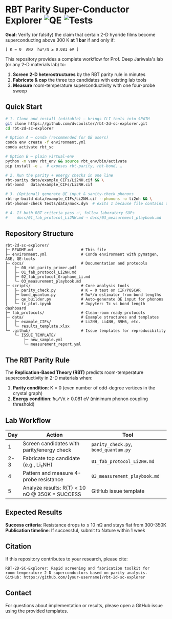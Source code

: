 # RBT Parity Super-Conductor Explorer ![QE](https://github.com/dvcoolster/rbt-2d-sc-explorer/actions/workflows/qe.yml/badge.svg) ![Tests](https://github.com/dvcoolster/rbt-2d-sc-explorer/actions/workflows/tests.yml/badge.svg)

**Goal:** Verify (or falsify) the claim that certain 2-D hydride films become superconducting above 300 K **at 1 bar** if and only if:

```
[ K = 0  AND  ħω*/π ≥ 0.081 eV ]
```

This repository provides a complete workflow for Prof. Deep Jariwala's lab (or any 2-D materials lab) to:

1. **Screen 2-D heterostructures** by the RBT parity rule in minutes
2. **Fabricate & cap** the three top candidates with existing lab tools  
3. **Measure** room-temperature superconductivity with one four-probe sweep

## Quick Start

```bash
# 1. Clone and install (editable) – brings CLI tools into $PATH
git clone https://github.com/dvcoolster/rbt-2d-sc-explorer.git
cd rbt-2d-sc-explorer

# Option A – conda (recommended for QE users)
conda env create -f environment.yml
conda activate rbt_sc

# Option B – plain virtual-env
python -m venv rbt_env && source rbt_env/bin/activate
pip install -e .  # exposes rbt-parity, rbt-bond, …

# 2. Run the parity + energy checks in one line
rbt-parity data/example_CIFs/Li2NH.cif && \
rbt-bond   data/example_CIFs/Li2NH.cif

# 3. (Optional) generate QE input & sanity-check phonons
rbt-qe-build data/example_CIFs/Li2NH.cif --phonons -o li2nh && \
rbt-phonon-check tests/data/mock.dyn  # exits 1 because file contains an imaginary mode (demo)

# 4. If both RBT criteria pass ✅, follow laboratory SOPs
#    docs/01_fab_protocol_Li2NH.md → docs/03_measurement_playbook.md
```

## Repository Structure

```
rbt-2d-sc-explorer/
├─ README.md                     # This file
├─ environment.yml               # Conda environment with pymatgen, ASE, QE-tools
├─ docs/                         # Documentation and protocols
│   ├─ 00_rbt_parity_primer.pdf
│   ├─ 01_fab_protocol_Li2NH.md
│   ├─ 02_fab_protocol_Graphane_Li.md
│   └─ 03_measurement_playbook.md
├─ scripts/                      # Core analysis tools
│   ├─ parity_check.py           # K = 0 test on CIF/POSCAR
│   ├─ bond_quantum.py           # ħω*/π estimator from bond lengths
│   ├─ qe_builder.py             # Auto-generate QE input for phonons
│   └─ tc_plot.ipynb             # Jupyter: Tc vs bond length dashboard
├─ fab_protocols/                # Clean-room ready protocols
├─ data/                         # Example structures and templates
│   ├─ example_CIFs/             # Li2NH, Li4NH, B9H6, etc.
│   └─ results_template.xlsx
└─ .github/                      # Issue templates for reproducibility
    └─ ISSUE_TEMPLATE/
        ├─ new_sample.yml
        └─ measurement_report.yml
```

## The RBT Parity Rule

The **Replication-Based Theory (RBT)** predicts room-temperature superconductivity in 2-D materials when:

1. **Parity condition**: K = 0 (even number of odd-degree vertices in the crystal graph)
2. **Energy condition**: ħω*/π ≥ 0.081 eV (minimum phonon coupling threshold)

## Lab Workflow

| Day | Action | Tool |
|-----|--------|------|
| 1 | Screen candidates with parity/energy check | `parity_check.py`, `bond_quantum.py` |
| 2-3 | Fabricate top candidate (e.g., Li₂NH) | `01_fab_protocol_Li2NH.md` |
| 4 | Pattern and measure 4-probe resistance | `03_measurement_playbook.md` |
| 5 | Analyze results: R(T) < 10 nΩ @ 350K = SUCCESS | GitHub issue template |

## Expected Results

**Success criteria**: Resistance drops to ≤ 10 nΩ and stays flat from 300-350K
**Publication timeline**: If successful, submit to Nature within 1 week

## Citation

If this repository contributes to your research, please cite:
```
RBT-2D-SC-Explorer: Rapid screening and fabrication toolkit for 
room-temperature 2-D superconductors based on parity analysis.
GitHub: https://github.com/[your-username]/rbt-2d-sc-explorer
```

## Contact

For questions about implementation or results, please open a GitHub issue using the provided templates. 